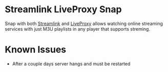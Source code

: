 # Streamlink LiveProxy Snap

Snap with both [Streamlink](https://github.com/streamlink/streamlink) and [LiveProxy](https://github.com/back-to/liveproxy) allows watching online streaming services with just M3U playlists in any player that supports streming.

# Known Issues

* After a couple days server hangs and must be restarted

